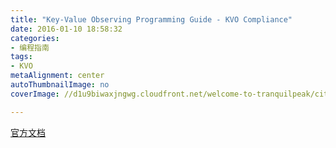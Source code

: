 ```yaml
---
title: "Key-Value Observing Programming Guide - KVO Compliance"
date: 2016-01-10 18:58:32
categories: 
- 编程指南
tags: 
- KVO
metaAlignment: center
autoThumbnailImage: no
coverImage: //d1u9biwaxjngwg.cloudfront.net/welcome-to-tranquilpeak/city.jpg

---
```


[官方文档](https://developer.apple.com/library/ios/documentation/Cocoa/Conceptual/KeyValueObserving/Articles/KVOCompliance.html#//apple_ref/doc/uid/20002178-BAJEAIEE)
